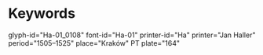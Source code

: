 # Keywords
glyph-id="Ha-01_0108"
font-id="Ha-01"
printer-id="Ha"
printer="Jan Haller"
period="1505–1525"
place="Kraków"
PT plate="164"
